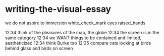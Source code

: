 # writing-the-visual-essay

we do not aspire to immersion
white_check_mark
eyes
raised_hands





12:34
think of the pleasures of the map, the globe
12:34
the screen is in the same category
12:34
we WANT things to be contained and limited, aestheticized
12:34
think Burke too
12:35
compare cats looking at birds behind glass and birds on screen